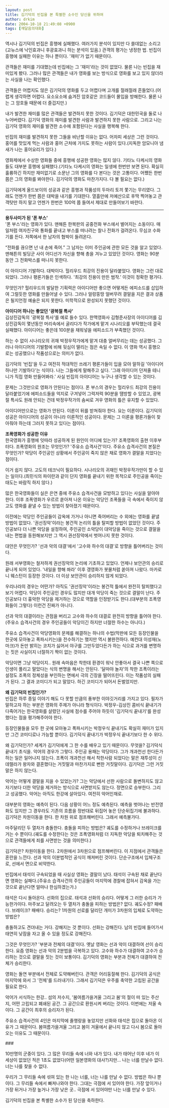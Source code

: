 ```yaml
---
layout: post
title: 김기덕의 빈집을 본 특별한 소수인 당신을 위하여
author: drkim
date: 2004-10-18 21:49:08 +0900
tags: [깨달음의대화]
---
```

역시나 김기덕의 빈집은 흥행에 실패했다. 여러가지 분석이 있지만 다 쓸데없는 소리고(고뉴스에 낙인효과니 후광효과니 하는 분석이 있음.) 관객의 평가는 냉정한 법. 빈집이 흥행에 실패한 이유는 하나 뿐이다. '재미'가 없기 때문이다.    
  
관객들은 재미를 기대했는데 빈집에는 그 '재미'라는 것이 없었다. 물론 나는 빈집을 재미있게 봤다. 그러나 많은 관객들은 내가 영화를 보는 방식으로 영화를 보고 있지 않더라는 사실을 나는 확인했다.    
  
관객들은 어렵지도 않은 김기덕의 영화를 두고 어렵다며 고개를 절래절래 흔들었다.(어렵게 생각하면 어렵다. 요소요소에 숨겨진 암호같은 코드들이 몰입을 방해한다. 물론 나는 그 암호들 때문에 더 즐겁지만.) 
  
  
내가 발견한 재미를 많은 관객들은 발견하지 못한 것이다. 김기덕은 대한민국을 둘로 나누어버렸다. 김기덕 영화의 재미를 발견한 사람과 발견하지 못한 사람으로. 그리고 나는 김기덕 영화의 재미를 발견한 소수에 포함된다는 사실을 행복해 한다.    
  
빈집의 재미를 발견하지 못한 그들을 비난할 이유는 없다. 어차피 세상은 그런 것이다. 홍어를 맛있게 먹는 사람과 홍어 근처에 가지도 못하는 사람이 있다.(지독한 암모니아 냄새가 나는 홍어요리가 있다.)    
  
영화제에서 수상한 영화들 중에 흥행에 성공한 영화는 많지 않다. 기타노 다케시의 영화들도 대부분 흥행에 실패했다.(기타노 다케시의 영화는 일생에 한번만 보면 된다. 확실히 훌륭하긴 하지만 재미없기로 소문난 그의 영화를 다 본다는 것은 고통이다. 어쨌든 한번 쯤은 그의 영화를 봐야한다. 김기덕의 영화도 마찬가지다. 다 볼 필요는 없다.)    
  
김기덕에게 올드보이의 성공과 같은 흥행과 작품성의 두마리 토끼 쫓기는 무리였다. 그래도 언젠가 한번 쯤은 대박을 내기를 기대한다. 열흘만에 저예산으로 후딱 찍어놓고 관객탓만 하지 말고 언젠가 한번은 100억 쯤 들여서 제대로 만들어보기 바란다.   
****  
**용두사미가 된 '폰 부스'**  
'폰 부스'라는 영화가 있다. 맨해튼 한복판의 공중전화 부스에서 벌어지는 소동이다. 매일처럼 여자친구와 통화를 끝내고 부스를 떠나려는 찰나 전화가 걸려온다. 무심코 수화기를 든다. 저쪽에서 한 남자의 협박이 들려온다.    
  
“전화를 끊으면 넌 내 손에 죽어.” 그 남자는 이미 주인공에 관한 모든 것을 알고 있었다. 맨해튼의 빌딩군 사이 어디선가 자신을 향해 총을 겨누고 있었던 것이다. 영화는 90분 동안 그 전화박스를 떠나지 못한다.    
  
이 아이디어 기발하다. 대박이다. 헐리우드 최강의 진용이 달라붙었다. 영화는 그런 대로 되었다. 그러나 평론가들은 인색하다. '최강의 진용이 만든 범작.' 이것이 정확한 평가다.    
  
무엇인가? 헐리우드의 발달한 기획력은 아이디어만 좋으면 어떻게든 에피소드를 삽입하여 그럴듯한 영화를 만들어낼 수 있다. 그러나 얼렁뚱땅 얼버무려 결말을 지은 결과 상품은 될지언정 예술은 되지 못한다. 미학적으로 완성되지 못했던 것이다.    
  
**아이디어 하나는 좋았던 '광복절 특사'**  
김상진감독의 '광복절 특사'를 예로 들수 있다. 한맥영화사 김형준사장의 아이디어를 김상진감독이 몇년동안 머리속에서 굴리다가 작가에게 맡겨 시나리오를 부탁했는데 결국 실패했다. 아이디어는 좋은데 100분을 채워넣을 에피소드가 부족했던 것이다.    
  
하는 수 없이 시나리오의 귀재 박정우작가에게 맡겨 대충 얼버무리는 데는 성공했다. 그러나 아이디어의 기발함에 비해 뒷심이 딸리는 점은 속일 수 없다. 이 영화 역시 흥행으로는 성공했으나 작품성으로는 의미가 없다.    
  
김기덕의 '빈집'을 두고 여전히 적대적인 쓰레기 평론가들이 입을 모아 말하길 '아이디어 하나만 기발하다'는 식이다. 나는 그들에게 말해주고 싶다. '그래 아이디어 던져줄 테니 니가 직접 영화 만들어봐라.' 사실 빈집의 아이디어는 누구나 생각할 수 있는 것이다.    
  
문제는 그것만으로 영화가 안된다는 점이다. 폰 부스의 경우는 헐리우드 최강의 진용이 달라붙었기에 에피소드들을 억지로 구겨넣어 그럭저럭 90분을 땜방할 수 있었고, 광복절 특사도 원래 안되는 건데 박정우작가의 솜씨로 겨우 영화의 틀은 유지할 수 있었다.    
  
아이디어만으로는 영화가 안된다. 이론이 뒤를 받쳐줘야 한다. 요는 이론이다. 김기덕의 성공은 아이디어의 성공이 아니라 이론적인 성공이다. 문제는 그 이론을 평론가들이 찾아줘야 하는데 그러지 못하고 있다는 점이다.    
  
**조폭영화가 성공한 이유**  
한국영화가 흥행에 잇따라 성공하게 된 원인이 어디에 있는가? 조폭영화의 출현 이후부터다. 조폭영화의 원조는 무엇인가? '주유소 습격사건'이다. 주유소 습격사건의 본질은 무엇인가? 악당이 주인공인 상황에서 주인공이 죽지 않은 채로 영화가 결말을 지었다는 점이다.    
  
이거 쉽지 않다. 고도의 테크닉이 필요하다. 시나리오의 귀재인 박정우작가만이 할 수 있는 일이다.(최민식의 파이란과 같이 단지 영화를 끝내기 위한 목적으로 주인공을 죽이는 태도는 바람직 하지 않다.)    
  
많은 한국영화들이 실은 은연 중에 주유소 습격사건을 모방하고 있다는 사실을 알아야 한다. 이후 조폭영화가 우르르 쏟아져 나온 이유는 악당인 조폭들을 극 속에서 죽이지 않고도 영화를 끝낼 수 있는 방법이 찾아졌기 때문이다. 
  
  
이전에는 악당인 주인공들이 감옥에 가거나 아니면 죽어버리는 수 외에는 영화를 끝낼 방법이 없었다. '권선징악'이라는 봉건적 논리의 틀을 탈피할 방법이 없었던 것이다. 주인공보다 더 나쁜 악당을 설정하여, 주인공인 소악당이 대악당을 죽이는 것으로 결말을 내는 편법을 동원해보지만 그 역시 권선징악에서 벗어나지 못한 것이다.    
  
대안은 무엇인가? '선과 악의 대결'에서 '고수와 하수의 대결'로 방향을 틀어버리는 것이다.    
  
원래 서부영화는 철저하게 권선징악의 논리에 기초하고 있었다. 언제나 보안관의 승리로 끝나게 되어 있었다. '내일을 향해 쏴라' 이후 갱영화가 봇물처럼 쏟아져 나왔다. 마카로니 웨스턴이 등장한 것이다. 더 이상 보안관이 승리하지 않게 되었다.    
  
우리나라의 경우는 어떤가? 아직도 '권선징악'이라는 봉건적 틀에서 완전히 탈피했다고 보기 어렵다. 악당이 주인공인 경우도 많지만 대개 악당이 죽는 것으로 결말이 난다. 주인공보다 더 흉악한 악당을 제거하는 것으로 역할을 인정받기도 한다.(대부분의 조폭영화들이 그렇다) 이런건 진짜가 아니다.    
  
선과 악의 대결이라는 관점을 버리고 고수와 하수의 대결로 완전히 방향을 틀어야 한다.(주유소 습격사건의 경우 주인공들이 악당이긴 하지만 너절한 하수는 아니다.)    
  
주유소 습격사건이 악당영화의 문제를 해결하는 하나의 수법(막판에 모든 등장인물을 한곳에 모아놓고 폭파시키는)을 전수하기는 했지만 역시 불완전하다. 예컨대 이성재(노마크)가 돈만 밝히는 코치가 싫어서 야구를 그만두었다든가 하는 식으로 과거를 변명하는 짓은 사실이지 너절하기 짝이 없는 것이다. 
  
  
악당이면 그냥 악당이지.. 원래 속마음은 착한데 환경이 워낙 안좋아서 결국 나쁜 쪽으로 인생이 풀리고 말았다는 식의 변명을 해서는 안된다. '달마야 놀자'의 착한 조폭이라는 설정도 조폭의 정체성을 부인하는 면에서 극의 긴장을 떨어뜨린다. 이는 작품성의 실패가 된다. 그 결과 코미디가 되고 말았다. 하긴 코미디가 되어서 돈벌었지만.    
  
**왜 김기덕의 빈집인가?**  
빈집은 하루 종일 이야기 해도 다 못할 만큼의 풍부한 이야깃거리를 가지고 있다. 필자가 말하고자 하는 부분은 영화의 주제가 아니라 형식이다. 박정우-김상진 콤비식 끝내기가 다죽어가는 한국영화를 살렸던 사실에 점수를 주어야 하듯이 '김기덕식 끝내기'를 완성했다는 점을 평가해주어야 한다.    
  
등장인물들을 모두 한 곳에 모아놓고 폭파시키는 박정우식 끝내기도 확실히 재미가 있지만 그건 코미디로나 가능할 뿐이다. 김기덕식 끝내기가 박정우식 끝내기보다 한 수 위다.    
  
왜 김기덕인가? 세계가 김기덕에게 그 한 수를 배우고 있기 때문이다. 무엇을? 김기덕식 끝내기 초식을. 악어의 경우가 그렇다. 주인공 용패는 악당이다. 그가 개과천선 한다든가 하는 일은 일어나지 않는다. 조폭이 개과천선 해서 착한사람 되었다는 말은 재투성이 신데렐라가 왕자와 결혼했다는 거짓말과 마찬가지로 뻔한 거짓말이다. 김기덕은 그런 거짓말은 하지 않는다.    
  
악어는 어떻게 결말을 지을 수 있었는가? 그는 악당에서 선한 사람으로 돌변하지도 않고 자기보다 더한 악당을 제거하는 방식으로 사면받지도 않는다. 정면으로 승부한다. 그리고 성공했다. 악어는 아직도 한강에 살아있다. 여전히 악어인채로.    
  
대부분의 영화는 예측이 된다. 다음 상황이 어느 정도 예측된다. 예측을 벗어나는 반전영화도 있지만 그 경우라도 기존의 흐름을 정반대로 뒤집어 놓은 단순뒤집기에 불과하다. 김기덕은 차원이동을 한다. 한 차원 위로 점프해버린다. 그래서 예측불가다.    
  
마주달리던 두 열차가 충돌한다. 충돌을 피하는 방법은? 궤도를 수정하거나 브레이크를 거는 수 뿐이다.(궤도를 수정한다는 것은 조폭영화처럼 더 지독한 악당을 퇴치해주는 것으로 관객들에게 죄를 사면받는 것을 의미한다.)    
  
김기덕은? 차원이동을 한다. 2차원에서 3차원으로 점프해버린다. 이 지점에서 관객들은 혼란을 느낀다. 선과 악의 이분법적인 공식이 깨져버린 것이다. 단순구조에서 입체구조로, 선에서 면으로 비약한다.    
  
빈집에서 태석이 구속되었을 때 사실상 영화는 결말이 났다. 태석이 구속된 채로 끝난다면 영화는 실패다.(주유소 습격사건의 주인공들이 마지막에 경찰에 잡혀서 감옥을 가는 것으로 끝난다면 얼마나 한심하겠는가.) 
  
  
태석은 다시 돌아온다. 선화의 집으로. 태석과 선화의 승리다. 어떻게 그 러한 승리가 가능한가이다. 마주보고 달려오는 두 열차가 충돌을 피하는 방법은? 없다. 궤도수정? 패배다. 브레이크? 패배다. 승리는? 1차원의 선로를 달리던 개미가 3차원의 입체로 도약하는 방법은? 
  
  
충돌하고도 견뎌내는 거다. 강해지는 것 뿐이다. 선화는 강해진다. 남의 빈집에 들어가서 태연히 낮잠을 자고 올 수 있을 정도로 강해진다.    
  
그것은 무엇인가? '부분과 전체의 대결'이다. 옛날 영화는 선과 악이 대결하여 선이 승리한다. 요즘 영화는 선과 악의 2분법을 극복하고 있다. 고수와 하수가 대결하여 고수가 승리하는 것으로 결말을 짓는 것이 보통이다. 김기덕의 영화는 부분과 전체가 대결하여 전체가 승리한다. 
  
  
영화는 돌연 부분에서 전체로 도약해버린다. 관객은 어리둥절해 한다. 김기덕의 공식은 마지막에 와서 그 '전체'를 드러내기다. 그래서 김기덕은 우주를 축약한 고립된 공간을 필요로 한다.    
  
악어가 서식하는 한강.. 섬의 저수지, '봄여름가을겨울 그리고 봄'의 절이 떠 있는 주산지, 어떤 고립되고 폐쇄된 공간. 그 공간으로 환원시켜 버리는 것이다. 이번에는 저울 속이다. 그 공간이 최후의 승리자가 된다. 
  
  
주유소 습격사건의 4인은 마지막에 줄행랑을 놓았지만 선화와 태석은 집으로 돌아온 이유가 그 때문이다. 봄여름가을겨울 그리고 봄이 겨울에서 끝나지 않고 다시 봄으로 돌아오는 이유도 그 때문이다.    
  
\###    
  
10만명의 군중이 있다. 그 많은 무리들 속에 너와 내가 있다. 내가 태어난 이후 네가 이 세상이 없었던 적은 1초도 없었다(어떤 일본영화의 대사?)지만... 나는 너를 만날수 없다. 너는 나를 찾을 수 없다.    
  
우리가 그 무리들 속에 섞여 있는 한 나는 너를, 너는 나를 만날 수 없다. 방법은 하나 뿐이다. 그 무리들 속에서 빠져나와야 한다. 그대는 극점에 서 있어야 한다. 가장 앞이거나 가장 뒤거나 가장 높거나 가장 낮은 곳.. 극점에 서 있어야만 나는 너를 만날 수 있다.    
  
김기덕의 빈집을 본 특별한 소수가 된 당신을 축하한다.